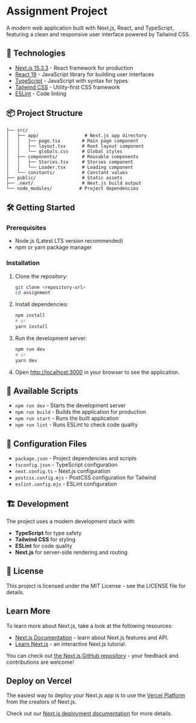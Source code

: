 # Assignment Project

A modern web application built with Next.js, React, and TypeScript, featuring a clean and responsive user interface powered by Tailwind CSS.

## 🚀 Technologies

- [Next.js 15.3.3](https://nextjs.org/) - React framework for production
- [React 19](https://reactjs.org/) - JavaScript library for building user interfaces
- [TypeScript](https://www.typescriptlang.org/) - JavaScript with syntax for types
- [Tailwind CSS](https://tailwindcss.com/) - Utility-first CSS framework
- [ESLint](https://eslint.org/) - Code linting

## 📦 Project Structure

```
├── src/
│   ├── app/                 # Next.js app directory
│   │   ├── page.tsx        # Main page component
│   │   ├── layout.tsx      # Root layout component
│   │   └── globals.css     # Global styles
│   ├── components/         # Reusable components
│   │   ├── Stories.tsx     # Stories component
│   │   └── Loader.tsx      # Loading component
│   └── constants/          # Constant values
├── public/                 # Static assets
├── .next/                  # Next.js build output
└── node_modules/          # Project dependencies
```

## 🛠️ Getting Started

### Prerequisites

- Node.js (Latest LTS version recommended)
- npm or yarn package manager

### Installation

1. Clone the repository:

   ```bash
   git clone <repository-url>
   cd assignment
   ```

2. Install dependencies:

   ```bash
   npm install
   # or
   yarn install
   ```

3. Run the development server:

   ```bash
   npm run dev
   # or
   yarn dev
   ```

4. Open [http://localhost:3000](http://localhost:3000) in your browser to see the application.

## 📝 Available Scripts

- `npm run dev` - Starts the development server
- `npm run build` - Builds the application for production
- `npm run start` - Runs the built application
- `npm run lint` - Runs ESLint to check code quality

## 🔧 Configuration Files

- `package.json` - Project dependencies and scripts
- `tsconfig.json` - TypeScript configuration
- `next.config.ts` - Next.js configuration
- `postcss.config.mjs` - PostCSS configuration for Tailwind
- `eslint.config.mjs` - ESLint configuration

## 🏗️ Development

The project uses a modern development stack with:

- **TypeScript** for type safety
- **Tailwind CSS** for styling
- **ESLint** for code quality
- **Next.js** for server-side rendering and routing

## 📄 License

This project is licensed under the MIT License - see the LICENSE file for details.

## Learn More

To learn more about Next.js, take a look at the following resources:

- [Next.js Documentation](https://nextjs.org/docs) - learn about Next.js features and API.
- [Learn Next.js](https://nextjs.org/learn) - an interactive Next.js tutorial.

You can check out [the Next.js GitHub repository](https://github.com/vercel/next.js) - your feedback and contributions are welcome!

## Deploy on Vercel

The easiest way to deploy your Next.js app is to use the [Vercel Platform](https://vercel.com/new?utm_medium=default-template&filter=next.js&utm_source=create-next-app&utm_campaign=create-next-app-readme) from the creators of Next.js.

Check out our [Next.js deployment documentation](https://nextjs.org/docs/app/building-your-application/deploying) for more details.
